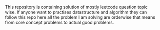 This repository is containing solution of mostly leetcode question topic wise.
If anyone want to practises datastructure and algorithm they can follow this repo here all the problem I am solving are orderwise
that means from core concept problems to actual good problems.
